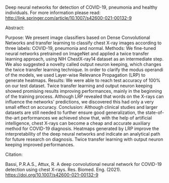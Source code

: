 Deep neural networks for detection of COVID-19, pneumonia and healthy individuals. For more information please read: http://link.springer.com/article/10.1007/s42600-021-00132-9

Abstract:

Purpose: We present image classifiers based on Dense Convolutional Networks and transfer learning to classify chest X-ray images according to three labels: COVID-19, pneumonia and normal.
Methods: We fine-tuned neural networks pretrained on ImageNet and applied a twice transfer learning approach, using NIH ChestX-ray14 dataset as an intermediate step. We also suggested a novelty called output neuron keeping, which changes the twice transfer learning technique. In order to clarify the modus operandi of the models, we used Layer-wise Relevance Propagation (LRP) to generate heatmaps.
Results: We were able to reach test accuracy of 100% on our test dataset. Twice transfer learning and output neuron keeping showed promising results improving performances, mainly in the beginning of the training process. Although LRP revealed that words on the X-rays can influence the networks' predictions, we discovered this had only a very small effect on accuracy.
Conclusion: Although clinical studies and larger datasets are still needed to further ensure good generalization, the state-of-the-art performances we achieved show that, with the help of artificial intelligence, chest X-rays can become a cheap and accurate auxiliary method for COVID-19 diagnosis. Heatmaps generated by LRP improve the interpretability of the deep neural networks and indicate an analytical path for future research on diagnosis. Twice transfer learning with output neuron keeping improved performances.

Citation:

Bassi, P.R.A.S., Attux, R. A deep convolutional neural network for COVID-19 detection using chest X-rays. Res. Biomed. Eng. (2021). https://doi.org/10.1007/s42600-021-00132-9
